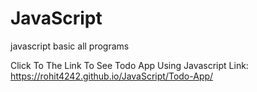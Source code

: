 # JavaScript
javascript basic all programs

Click To The Link To See Todo App Using Javascript
Link: https://rohit4242.github.io/JavaScript/Todo-App/
